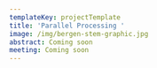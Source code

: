 ```yaml
---
templateKey: projectTemplate
title: 'Parallel Processing '
image: /img/bergen-stem-graphic.jpg
abstract: Coming soon
meeting: Coming soon
---
```



